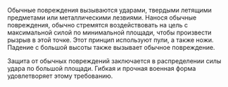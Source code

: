 Обычные повреждения вызываются ударами, твердыми летящими предметами или
металлическими лезвиями. Нанося обычные повреждения, обычно стремятся
воздействовать на цель с максимальной силой по минимальной площади,
чтобы произвести рызрыв в этой точке. Этот принцип используют пули, а
также ножи. Падение с большой высоты также вызывает обычное повреждение.

Защита от обычных повреждений заключается в распределении силы удара по
большой площади. Гибкая и прочная военная форма удовлетворяет этому
требованию.